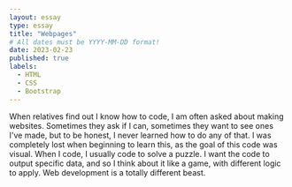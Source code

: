 ```yaml
---
layout: essay
type: essay
title: "Webpages"
# All dates must be YYYY-MM-DD format!
date: 2023-02-23
published: true
labels:
  - HTML
  - CSS
  - Bootstrap
---
```


When relatives find out I know how to code, I am often asked about making websites. Sometimes they ask if I can, sometimes they want to see ones I've made, but to be honest, I never learned how to do any of that. I was completely lost when beginning to learn this, as the goal of this code was visual. When I code, I usually code to solve a puzzle. I want the code to output specific data, and so I think about it like a game, with different logic to apply. Web development is a totally different beast.
